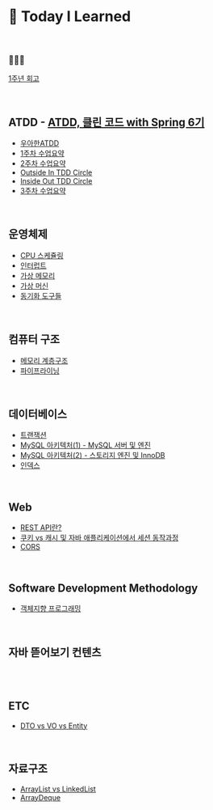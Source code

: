 # 📂 Today I Learned

<br>

<h3>🧑🏻‍🏫</h3>

[1주년 회고](https://github.com/JohnPrk/TIL/tree/main/Review/1%EC%A3%BC%EB%85%84%20%ED%9A%8C%EA%B3%A0)


<br>

## ATDD - [ATDD, 클린 코드 with Spring 6기](https://edu.nextstep.camp/s/hAciHKm5)
* [우아한ATDD](https://github.com/JohnPrk/TIL/tree/main/ATDD/%EC%9A%B0%EC%95%84%ED%95%9CATDD)
* [1주차 수업요약](https://github.com/JohnPrk/TIL/tree/main/ATDD/1%EC%A3%BC%EC%B0%A8)
* [2주차 수업요약](https://github.com/JohnPrk/TIL/tree/main/ATDD/2%EC%A3%BC%EC%B0%A8)
* [Outside In TDD Circle](https://github.com/JohnPrk/TIL/tree/main/ATDD/Outside%20In%20TDD%20Circle)
* [Inside Out TDD Circle](https://github.com/JohnPrk/TIL/tree/main/ATDD/Inside%20Out%20TDD%20Circle)
* [3주차 수업요약](https://github.com/JohnPrk/TIL/tree/main/ATDD/3%EC%A3%BC%EC%B0%A8)

<br>

## 운영체제
* [CPU 스케쥴링](https://github.com/JohnPrk/TIL/tree/main/OS/CPU%20%EC%8A%A4%EC%BC%80%EC%A5%B4%EB%A7%81)
* [인터럽트](https://github.com/JohnPrk/TIL/tree/main/OS/%EC%9D%B8%ED%84%B0%EB%9F%BD%ED%8A%B8)
* [가상 메모리](https://github.com/JohnPrk/TIL/blob/main/OS/%EA%B0%80%EC%83%81%20%EB%A9%94%EB%AA%A8%EB%A6%AC/README.md)
* [가상 머신](https://github.com/JohnPrk/TIL/tree/main/OS/%EA%B0%80%EC%83%81%20%EB%A8%B8%EC%8B%A0)
* [동기화 도구들](https://github.com/JohnPrk/TIL/tree/main/OS/%EB%8F%99%EA%B8%B0%ED%99%94%20%EB%8F%84%EA%B5%AC%EB%93%A4)



<br>

## 컴퓨터 구조
* [메모리 계층구조](https://github.com/JohnPrk/TIL/tree/main/Computer%20Architecture/%EB%A9%94%EB%AA%A8%EB%A6%AC%20%EA%B3%84%EC%B8%B5%EA%B5%AC%EC%A1%B0)
* [파이프라이닝](https://github.com/JohnPrk/TIL/tree/main/Computer%20Architecture/%ED%8C%8C%EC%9D%B4%ED%94%84%EB%9D%BC%EC%9D%B4%EB%8B%9D)

<br>

## 데이터베이스
* [트랜잭션](https://github.com/JohnPrk/TIL/tree/main/DB/Transcation)
* [MySQL 아키텍처(1) - MySQL 서버 및 엔진](https://github.com/JohnPrk/TIL/tree/main/DB/MySQL%20%EC%95%84%ED%82%A4%ED%85%8D%EC%B2%98(1)%20-%20MySQL%20%EC%84%9C%EB%B2%84%20%EB%B0%8F%20%EC%97%94%EC%A7%84)
* [MySQL 아키텍처(2) - 스토리지 엔진 및 InnoDB](https://github.com/JohnPrk/TIL/tree/main/DB/MySQL%20%EC%95%84%ED%82%A4%ED%85%8D%EC%B2%98(2)%20-%20%EC%8A%A4%ED%86%A0%EB%A6%AC%EC%A7%80%20%EC%97%94%EC%A7%84%20%EB%B0%8F%20InnoDB)
* [인덱스](https://github.com/JohnPrk/TIL/tree/main/DB/%EC%9D%B8%EB%8D%B1%EC%8A%A4)
<br>


## Web
* [REST API란?](https://github.com/JohnPrk/TIL/blob/main/Web/REST%20API%EB%9E%80%3F.md)
* [쿠키 vs 캐시 및 자바 애플리케이션에서 세션 동작과정](https://github.com/JohnPrk/TIL/tree/main/Web/%EC%BF%A0%ED%82%A4%20vs%20%EC%84%B8%EC%85%98)
* [CORS](https://github.com/JohnPrk/TIL/tree/main/Web/CORS)

<br>


## Software Development Methodology
* [객체지향 프로그래밍](https://github.com/JohnPrk/TIL/tree/main/Software%20Development%20Methodology/%EA%B0%9D%EC%B2%B4%EC%A7%80%ED%96%A5%20%ED%94%84%EB%A1%9C%EA%B7%B8%EB%9E%98%EB%B0%8D)


<br>

## 자바 뜯어보기 컨텐츠
<br>
<br>

## ETC
* [DTO vs VO vs Entity](https://github.com/JohnPrk/TIL/blob/main/Spring/Entity%20vs%20DTO%20vs%20VO/README.md)
<br>

## 자료구조
* [ArrayList vs LinkedList](https://github.com/JohnPrk/TIL/tree/main/Data%20Structure/ArrayList%20vs%20LinkedList)
* [ArrayDeque](https://github.com/JohnPrk/TIL/blob/main/Data%20Structure/ArrayDeque/README.md)

<br>

